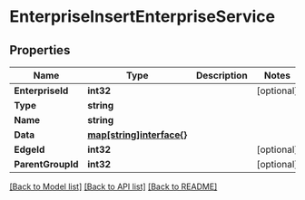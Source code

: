 # EnterpriseInsertEnterpriseService

## Properties

Name | Type | Description | Notes
------------ | ------------- | ------------- | -------------
**EnterpriseId** | **int32** |  | [optional] 
**Type** | **string** |  | 
**Name** | **string** |  | 
**Data** | [**map[string]interface{}**](.md) |  | 
**EdgeId** | **int32** |  | [optional] 
**ParentGroupId** | **int32** |  | [optional] 

[[Back to Model list]](../README.md#documentation-for-models) [[Back to API list]](../README.md#documentation-for-api-endpoints) [[Back to README]](../README.md)


